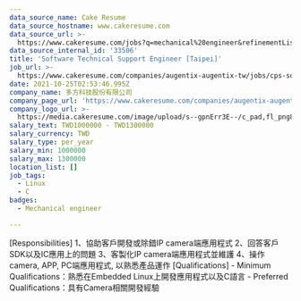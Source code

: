 ```yaml
---
data_source_name: Cake Resume
data_source_hostname: www.cakeresume.com
data_source_url: >-
  https://www.cakeresume.com/jobs?q=mechanical%20engineer&refinementList%5Blang_name%5D%5B0%5D=English&refinementList%5Bsalary_type%5D=per_year&range%5Bsalary_range%5D%5Bmin%5D=1000000&page=3
data_source_internal_id: '33506'
title: 'Software Technical Support Engineer [Taipei]'
job_url: >-
  https://www.cakeresume.com/companies/augentix-augentix-tw/jobs/cps-software-technical-support-engineer-taipei
date: 2021-10-25T02:53:46.995Z
company_name: 多方科技股份有限公司
company_page_url: 'https://www.cakeresume.com/companies/augentix-augentix-tw'
company_logo_url: >-
  https://media.cakeresume.com/image/upload/s--gpnErr3E--/c_pad,fl_png8,h_200,w_200/v1634629521/puyzzxv8enwlsck8y3sh.png
salary_text: TWD1000000 - TWD1300000
salary_currency: TWD
salary_type: per_year
salary_min: 1000000
salary_max: 1300000
location_list: []
job_tags:
  - Linux
  - C
badges:
  - Mechanical engineer

---
```


[Responsibilities] 1、協助客戶開發或除錯IP camera端應用程式 2、回答客戶SDK以及IC應用上的問題 3、客製化IP camera端應用程式並維護 4、操作camera, APP, PC端應用程式, 以熟悉產品運作 [Qualifications] - Minimum Qualifications：熟悉在Embedded Linux上開發應用程式以及C語言 - Preferred Qualifications：具有Camera相關開發經驗